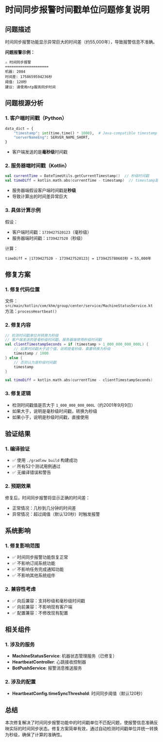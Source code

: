 # 时间同步报警时间戳单位问题修复说明

## 问题描述

时间同步报警功能显示异常巨大的时间差（约55,000年），导致报警信息不准确。

**问题报警示例：**
```
⚠️ 时间同步报警
====================
机器: 2084
时间差: 1758659594236秒
阈值: 120秒
建议: 请使用ntp服务同步时间
```

## 问题根源分析

### 1. 客户端时间戳（Python）
```python
data_dict = {
    "timestamp": int(time.time() * 1000),  # Java-compatible timestamp in milliseconds
    "serverNameEng": SERVER_NAME_SHORT,
}
```
- 客户端发送的是**毫秒级**时间戳

### 2. 服务器端时间戳（Kotlin）
```kotlin
val currentTime = DateTimeUtils.getCurrentTimestamp()  // 秒级时间戳
val timeDiff = kotlin.math.abs(currentTime - timestamp)  // timestamp是毫秒级！
```
- 服务器端假设客户端时间戳是**秒级**
- 导致计算出的时间差异常巨大

### 3. 具体计算示例
假设：
- 客户端时间戳：`1739427520123`（毫秒级）
- 服务器端时间戳：`1739427520`（秒级）

计算：
```
timeDiff = |1739427520 - 1739427520123| = 1739425780603秒 ≈ 55,000年
```

## 修复方案

### 1. 修复代码位置
文件：`src/main/kotlin/com/khm/group/center/service/MachineStatusService.kt`
方法：`processHeartbeat()`

### 2. 修复内容
```kotlin
// 检测时间戳单位并转换为秒级
// 客户端发送的是毫秒级时间戳，服务器端使用秒级时间戳
val clientTimestampSeconds = if (timestamp > 1_000_000_000_000L) {
    // 如果时间戳大于这个值，说明是毫秒级，需要转换为秒级
    timestamp / 1000
} else {
    // 否则认为是秒级时间戳
    timestamp
}

val timeDiff = kotlin.math.abs(currentTime - clientTimestampSeconds)
```

### 3. 修复逻辑
- 检测时间戳值是否大于 `1_000_000_000_000L`（约2001年9月9日）
- 如果大于，说明是毫秒级时间戳，转换为秒级
- 如果小于，说明是秒级时间戳，直接使用

## 验证结果

### 1. 编译验证
- ✅ 使用 `./gradlew build` 构建成功
- ✅ 所有52个测试用例通过
- ✅ 无编译错误和警告

### 2. 预期效果
修复后，时间同步报警将显示正确的时间差：
- 正常情况：几秒到几分钟的时间差
- 异常情况：超过阈值（默认120秒）时触发报警

## 系统影响

### 1. 修复影响范围
- ✅ 时间同步报警功能恢复正常
- ✅ 不影响订阅系统功能
- ✅ 不影响任务完成通知功能
- ✅ 不影响其他系统组件

### 2. 兼容性考虑
- ✅ 向后兼容：支持秒级和毫秒级时间戳
- ✅ 向前兼容：不影响现有客户端
- ✅ 配置兼容：不修改现有配置

## 相关组件

### 1. 涉及的服务
- **MachineStatusService**: 机器状态管理服务（已修复）
- **HeartbeatController**: 心跳接收控制器
- **BotPushService**: 报警消息推送服务

### 2. 涉及的配置
- **HeartbeatConfig.timeSyncThreshold**: 时间同步阈值（默认120秒）

## 总结

本次修复解决了时间同步报警功能中的时间戳单位不匹配问题，使报警信息准确反映实际的时间同步状态。修复方案简单有效，通过自动检测时间戳单位并统一转换为秒级，确保了计算的准确性。
